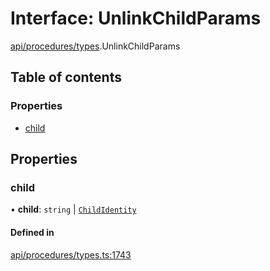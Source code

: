 # Interface: UnlinkChildParams

[api/procedures/types](../wiki/api.procedures.types).UnlinkChildParams

## Table of contents

### Properties

- [child](../wiki/api.procedures.types.UnlinkChildParams#child)

## Properties

### child

• **child**: `string` \| [`ChildIdentity`](../wiki/api.entities.Identity.ChildIdentity.ChildIdentity)

#### Defined in

[api/procedures/types.ts:1743](https://github.com/PolymeshAssociation/polymesh-sdk/blob/9a8715021/src/api/procedures/types.ts#L1743)
